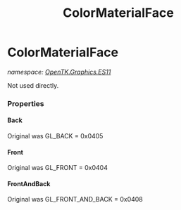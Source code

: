 ﻿---
title: ColorMaterialFace
---

# ColorMaterialFace
_namespace: [OpenTK.Graphics.ES11](N-OpenTK.Graphics.ES11.html)_

Not used directly.



### Properties

#### Back
Original was GL_BACK = 0x0405
#### Front
Original was GL_FRONT = 0x0404
#### FrontAndBack
Original was GL_FRONT_AND_BACK = 0x0408

